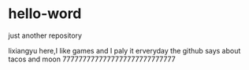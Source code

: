 # hello-word
just another repository

lixiangyu here,I like games and I paly it erveryday
the github says about tacos
and moon
7777777777777777777777777777

